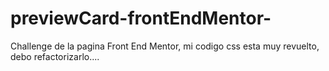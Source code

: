 # previewCard-frontEndMentor-
Challenge de la pagina Front End Mentor, mi codigo css esta muy revuelto, debo refactorizarlo....
